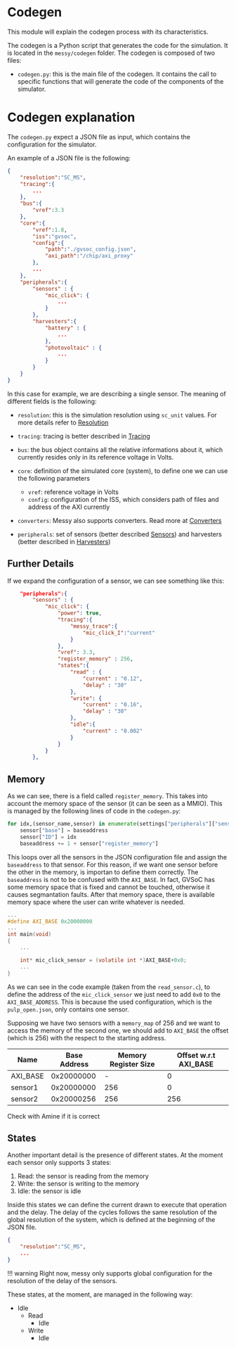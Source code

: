 # Codegen

This module will explain the codegen process with its characteristics.

The codegen is a Python script that generates the code for the simulation. It is located in the `messy/codegen` folder. The codegen is composed of two files:

- `codegen.py`: this is the main file of the codegen. It contains the call to specific functions that will generate the code of the components of the simulator.

# Codegen explanation

The `codegen.py` expect a JSON file as input, which contains the configuration for the simulator. 

An example of a JSON file is the following:

```JSON
{
    "resolution":"SC_MS",
    "tracing":{
        ...
    },
    "bus":{
        "vref":3.3
    },
    "core":{
        "vref":1.8,
        "iss":"gvsoc",
        "config":{
            "path":"./gvsoc_config.json",
            "axi_path":"/chip/axi_proxy"
        },
        ...
    },
    "peripherals":{
        "sensors" : {
            "mic_click": {
                ...
            }
        },
        "harvesters":{
            "battery" : {
                ...
            },
            "photovoltaic" : {
                ...
            }
        }
    }
}
```

In this case for example, we are describing a single sensor. The meaning of different fields is the following:

- `resolution`: this is the simulation resolution using `sc_unit` values. For more details refer to [Resolution](resolution.md)
- `tracing`: tracing is better described in [Tracing](tracing.md) 
- `bus`: the bus object contains all the relative informations about it, which currently resides only in its reference voltage in Volts.

- `core`: definition of the simulated core (system), to define one we can use the following parameters
    - `vref`: reference voltage in Volts
    - `config`: configuration of the ISS, which considers path of files and address of the AXI currently 

- `converters`: Messy also supports converters. Read more at [Converters](converters.md)

- `peripherals`: set of sensors (better described [Sensors](sensors.md)) and harvesters (better described in [Harvesters](harvesters.md))

## Further Details

If we expand the configuration of a sensor, we can see something like this:

```json
    "peripherals":{
        "sensors" : {
            "mic_click": {
                "power": true,
                "tracing":{
                    "messy_trace":{
                        "mic_click_I":"current"
                    }
                },
                "vref": 3.3,
                "register_memory" : 256,
                "states":{
                    "read" : {
                        "current" : "0.12",
                        "delay" : "30"
                    },
                    "write": {
                        "current" : "0.16",
                        "delay" : "30"
                    },
                    "idle":{
                        "current" : "0.002"
                    }
                }
            }
        },
```

## Memory

As we can see, there is a field called `register_memory`. This takes into account the memory space of the sensor (it can be seen as a MMIO). This is managed by the following lines of code in the `codegen.py`:

```python
for idx,(sensor_name,sensor) in enumerate(settings["peripherals"]["sensors"].items()):
    sensor["base"] = baseaddress
    sensor["ID"] = idx
    baseaddress += 1 + sensor["register_memory"]
```

This loops over all the sensors in the JSON configuration file and assign the `baseaddress` to that sensor. For this reason, if we want one sensor before the other in the memory, is importan to define them correctly. The `baseaddress` is not to be confused with the `AXI_BASE`. In fact, GVSoC has some memory space that is fixed and cannot be touched, otherwise it causes segmantation faults. After that memory space, there is available memory space where the user can write whatever is needed.

```c
...
#define AXI_BASE 0x20000000
...
int main(void)
{
    ...

    int* mic_click_sensor = (volatile int *)AXI_BASE+0x0;
    ...
}
```

As we can see in the code example (taken from the `read_sensor.c`), to define the address of the `mic_click_sensor` we just need to add `0x0` to the `AXI_BASE_ADDRESS`. This is because the used configuration, which is the `pulp_open.json`, only contains one sensor. 

Supposing we have two sensors with a `memory_map` of 256 and we want to access the memory of the second one, we should add to `AXI_BASE` the offset (which is 256) with the respect to the starting address. 

| Name | Base Address | Memory Register Size | Offset w.r.t AXI_BASE |
| ----| ----| ----|----|
| AXI_BASE| 0x20000000 |-| 0|
| sensor1| 0x20000000|256| 0|
| sensor2 |0x20000256|256| 256|

Check with Amine if it is correct

## States

Another important detail is the presence of different states. At the moment each sensor only supports 3 states:

1. Read: the sensor is reading from the memory
2. Write: the sensor is writing to the memory
3. Idle: the sensor is idle

Inside this states we can define the current drawn to execute that operation and the delay. The delay of the cycles follows the same resolution of the global resolution of the system, which is defined at the beginning of the JSON file.

```JSON
{
    "resolution":"SC_MS",
    ...
}
```

!!! warning
    Right now, messy only supports global configuration for the resolution of the delay of the sensors.

These states, at the moment, are managed in the following way:

- Idle
    - Read
        - Idle
    - Write
        - Idle